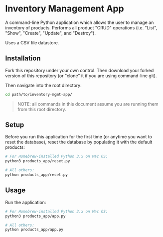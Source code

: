 # Inventory Management App

A command-line Python application which allows the user to manage an inventory of products. Performs all product "CRUD" operations (i.e. "List", "Show", "Create", "Update", and "Destroy").

Uses a CSV file datastore.

## Installation

Fork this repository under your own control. Then download your forked version of this repository (or "clone" it if you are using command-line git).

Then navigate into the root directory:

```sh
cd path/to/inventory-mgmt-app/
```

> NOTE: all commands in this document assume you are running them from this root directory.

## Setup

Before you run this application for the first time (or anytime you want to reset the database), reset the database by populating it with the default products:

```sh
# For Homebrew-installed Python 3.x on Mac OS:
python3 products_app/reset.py

# All others:
python products_app/reset.py
```

## Usage

Run the application:

```sh
# For Homebrew-installed Python 3.x on Mac OS:
python3 products_app/app.py

# All others:
python products_app/app.py
```
